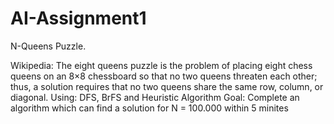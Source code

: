 # AI-Assignment1
N-Queens Puzzle. 

Wikipedia: The eight queens puzzle is the problem of placing eight chess queens on an 8×8 chessboard so that no two queens threaten each other; thus, a solution requires that no two queens share the same row, column, or diagonal.
Using: DFS, BrFS and Heuristic Algorithm
Goal: Complete an algorithm which can find a solution for N = 100.000 within 5 minites
